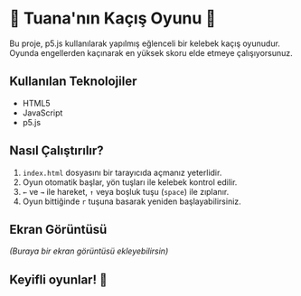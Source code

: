 # 🦋 Tuana'nın Kaçış Oyunu 🦋

Bu proje, p5.js kullanılarak yapılmış eğlenceli bir kelebek kaçış oyunudur. Oyunda engellerden kaçınarak en yüksek skoru elde etmeye çalışıyorsunuz.

## Kullanılan Teknolojiler
- HTML5
- JavaScript
- p5.js

## Nasıl Çalıştırılır?
1. `index.html` dosyasını bir tarayıcıda açmanız yeterlidir.
2. Oyun otomatik başlar, yön tuşları ile kelebek kontrol edilir.
3. `←` ve `→` ile hareket, `↑` veya boşluk tuşu (`space`) ile zıplanır.
4. Oyun bittiğinde `r` tuşuna basarak yeniden başlayabilirsiniz.

## Ekran Görüntüsü
*(Buraya bir ekran görüntüsü ekleyebilirsin)*

## Keyifli oyunlar! 🦋
